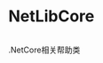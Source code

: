 # NetLibCore

![<img src="https://fengrui358.visualstudio.com/VSTSCI/_apis/build/status/VSTSCI-NetLibCore-Package?branchName=master">](https://fengrui358.visualstudio.com/VSTSCI/_apis/build/status/VSTSCI-NetLibCore-Package?branchName=master)

.NetCore相关帮助类
